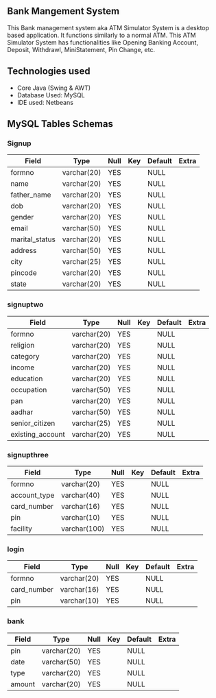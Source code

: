 ## Bank Mangement System

This Bank management system aka ATM Simulator System is a desktop based application. It functions similarly to a normal ATM. This ATM Simulator System has functionalities like Opening Banking Account, Deposit, Withdrawl, MiniStatement, Pin Change, etc.

## Technologies used
- Core Java (Swing & AWT)
- Database Used: MySQL
- IDE used: Netbeans

## MySQL Tables Schemas

### Signup

| Field          | Type        | Null | Key | Default | Extra |
|----------------|-------------|------|-----|---------|-------|
| formno         | varchar(20) | YES  |     | NULL    |       |
| name           | varchar(20) | YES  |     | NULL    |       |
| father_name    | varchar(20) | YES  |     | NULL    |       |
| dob            | varchar(20) | YES  |     | NULL    |       |
| gender         | varchar(20) | YES  |     | NULL    |       |
| email          | varchar(50) | YES  |     | NULL    |       |
| marital_status | varchar(20) | YES  |     | NULL    |       |
| address        | varchar(50) | YES  |     | NULL    |       |
| city           | varchar(25) | YES  |     | NULL    |       |
| pincode        | varchar(20) | YES  |     | NULL    |       |
| state          | varchar(20) | YES  |     | NULL    |       |

### signuptwo

| Field            | Type        | Null | Key | Default | Extra |
|------------------|-------------|------|-----|---------|-------|
| formno           | varchar(20) | YES  |     | NULL    |       |
| religion         | varchar(20) | YES  |     | NULL    |       |
| category         | varchar(20) | YES  |     | NULL    |       |
| income           | varchar(20) | YES  |     | NULL    |       |
| education        | varchar(20) | YES  |     | NULL    |       |
| occupation       | varchar(50) | YES  |     | NULL    |       |
| pan              | varchar(20) | YES  |     | NULL    |       |
| aadhar           | varchar(50) | YES  |     | NULL    |       |
| senior_citizen   | varchar(25) | YES  |     | NULL    |       |
| existing_account | varchar(20) | YES  |     | NULL    |       |

### signupthree

| Field        | Type         | Null | Key | Default | Extra |
|--------------|--------------|------|-----|---------|-------|
| formno       | varchar(20)  | YES  |     | NULL    |       |
| account_type | varchar(40)  | YES  |     | NULL    |       |
| card_number  | varchar(16)  | YES  |     | NULL    |       |
| pin          | varchar(10)  | YES  |     | NULL    |       |
| facility     | varchar(100) | YES  |     | NULL    |       |

### login

| Field       | Type        | Null | Key | Default | Extra |
|-------------|-------------|------|-----|---------|-------|
| formno      | varchar(20) | YES  |     | NULL    |       |
| card_number | varchar(16) | YES  |     | NULL    |       |
| pin         | varchar(10) | YES  |     | NULL    |       |

### bank

| Field  | Type        | Null | Key | Default | Extra |
|--------|-------------|------|-----|---------|-------|
| pin    | varchar(20) | YES  |     | NULL    |       |
| date   | varchar(50) | YES  |     | NULL    |       |
| type   | varchar(20) | YES  |     | NULL    |       |
| amount | varchar(20) | YES  |     | NULL    |       |



